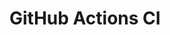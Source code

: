 # GitHub Actions CI
































































































































































































































































































































































































































































































































































































































































































































































































































































































































































































































































































































































































































































































































































































































































































































































































































































































































































































































































































































































































































